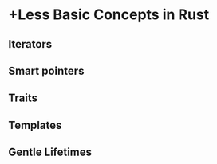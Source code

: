 # +Less Basic Concepts in Rust

## Iterators

## Smart pointers

## Traits

## Templates

## Gentle Lifetimes
